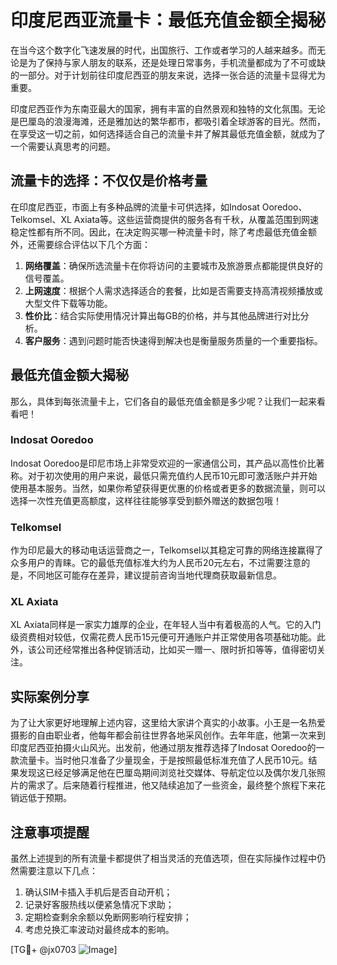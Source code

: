 # 印度尼西亚流量卡：最低充值金额全揭秘

在当今这个数字化飞速发展的时代，出国旅行、工作或者学习的人越来越多。而无论是为了保持与家人朋友的联系，还是处理日常事务，手机流量都成为了不可或缺的一部分。对于计划前往印度尼西亚的朋友来说，选择一张合适的流量卡显得尤为重要。

印度尼西亚作为东南亚最大的国家，拥有丰富的自然景观和独特的文化氛围。无论是巴厘岛的浪漫海滩，还是雅加达的繁华都市，都吸引着全球游客的目光。然而，在享受这一切之前，如何选择适合自己的流量卡并了解其最低充值金额，就成为了一个需要认真思考的问题。

## 流量卡的选择：不仅仅是价格考量

在印度尼西亚，市面上有多种品牌的流量卡可供选择，如Indosat Ooredoo、Telkomsel、XL Axiata等。这些运营商提供的服务各有千秋，从覆盖范围到网速稳定性都有所不同。因此，在决定购买哪一种流量卡时，除了考虑最低充值金额外，还需要综合评估以下几个方面：

1. **网络覆盖**：确保所选流量卡在你将访问的主要城市及旅游景点都能提供良好的信号覆盖。
2. **上网速度**：根据个人需求选择适合的套餐，比如是否需要支持高清视频播放或大型文件下载等功能。
3. **性价比**：结合实际使用情况计算出每GB的价格，并与其他品牌进行对比分析。
4. **客户服务**：遇到问题时能否快速得到解决也是衡量服务质量的一个重要指标。

## 最低充值金额大揭秘

那么，具体到每张流量卡上，它们各自的最低充值金额是多少呢？让我们一起来看看吧！

### Indosat Ooredoo
Indosat Ooredoo是印尼市场上非常受欢迎的一家通信公司，其产品以高性价比著称。对于初次使用的用户来说，最低只需充值约人民币10元即可激活账户并开始使用基本服务。当然，如果你希望获得更优惠的价格或者更多的数据流量，则可以选择一次性充值更高额度，这样往往能够享受到额外赠送的数据包哦！

### Telkomsel
作为印尼最大的移动电话运营商之一，Telkomsel以其稳定可靠的网络连接赢得了众多用户的青睐。它的最低充值标准大约为人民币20元左右，不过需要注意的是，不同地区可能存在差异，建议提前咨询当地代理商获取最新信息。

### XL Axiata
XL Axiata同样是一家实力雄厚的企业，在年轻人当中有着极高的人气。它的入门级资费相对较低，仅需花费人民币15元便可开通账户并正常使用各项基础功能。此外，该公司还经常推出各种促销活动，比如买一赠一、限时折扣等等，值得密切关注。

## 实际案例分享

为了让大家更好地理解上述内容，这里给大家讲个真实的小故事。小王是一名热爱摄影的自由职业者，他每年都会前往世界各地采风创作。去年年底，他第一次来到印度尼西亚拍摄火山风光。出发前，他通过朋友推荐选择了Indosat Ooredoo的一款流量卡。当时他只准备了少量现金，于是按照最低标准充值了人民币10元。结果发现这已经足够满足他在巴厘岛期间浏览社交媒体、导航定位以及偶尔发几张照片的需求了。后来随着行程推进，他又陆续追加了一些资金，最终整个旅程下来花销远低于预期。

## 注意事项提醒

虽然上述提到的所有流量卡都提供了相当灵活的充值选项，但在实际操作过程中仍然需要注意以下几点：

1. 确认SIM卡插入手机后是否自动开机；
2. 记录好客服热线以便紧急情况下求助；
3. 定期检查剩余余额以免断网影响行程安排；
4. 考虑兑换汇率波动对最终成本的影响。

[TG💪+ @jx0703 ![Image](https://github.com/user-attachments/assets/dbca1d08-cadb-493c-b0ec-ad6f7a83f270)]